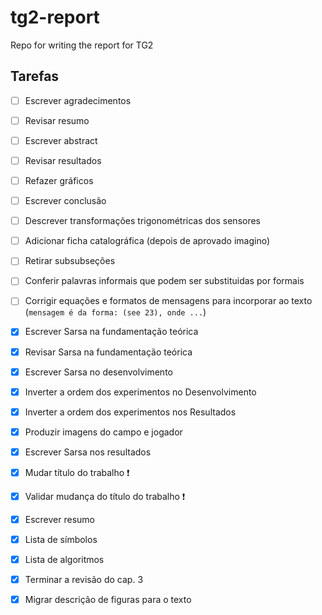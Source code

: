 # tg2-report
Repo for writing the report for TG2 

## Tarefas
- [ ] Escrever agradecimentos
- [ ] Revisar resumo
- [ ] Escrever abstract
- [ ] Revisar resultados
- [ ] Refazer gráficos
- [ ] Escrever conclusão
- [ ] Descrever transformações trigonométricas dos sensores
- [ ] Adicionar ficha catalográfica (depois de aprovado imagino)
- [ ] Retirar subsubseções
- [ ] Conferir palavras informais que podem ser substituidas por formais
- [ ] Corrigir equações e formatos de mensagens para incorporar ao texto (`mensagem é da forma: (see 23), onde ...`)
- [x] Escrever Sarsa na fundamentação teórica
- [x] Revisar Sarsa na fundamentação teórica
- [x] Escrever Sarsa no desenvolvimento
- [x] Inverter a ordem dos experimentos no Desenvolvimento
- [x] Inverter a ordem dos experimentos nos Resultados
- [x] Produzir imagens do campo e jogador
- [x] Escrever Sarsa nos resultados
- [x] Mudar título do trabalho ❗️
- [x] Validar mudança do título do trabalho ❗️
- [x] Escrever resumo
- [x] Lista de símbolos
- [x] Lista de algoritmos
- [x] Terminar a revisão do cap. 3
- [x] Migrar descrição de figuras para o texto

